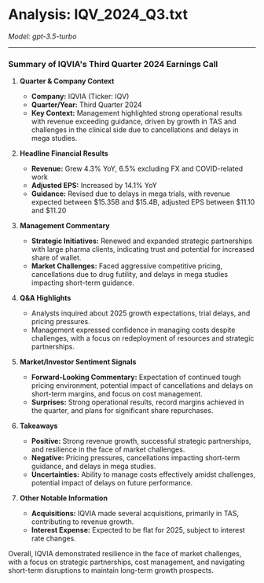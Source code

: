 # Analysis: IQV_2024_Q3.txt

*Model: gpt-3.5-turbo*

---

### Summary of IQVIA's Third Quarter 2024 Earnings Call

1. **Quarter & Company Context**
   - **Company:** IQVIA (Ticker: IQV)
   - **Quarter/Year:** Third Quarter 2024
   - **Key Context:** Management highlighted strong operational results with revenue exceeding guidance, driven by growth in TAS and challenges in the clinical side due to cancellations and delays in mega studies.

2. **Headline Financial Results**
   - **Revenue:** Grew 4.3% YoY, 6.5% excluding FX and COVID-related work
   - **Adjusted EPS:** Increased by 14.1% YoY
   - **Guidance:** Revised due to delays in mega trials, with revenue expected between $15.35B and $15.4B, adjusted EPS between $11.10 and $11.20

3. **Management Commentary**
   - **Strategic Initiatives:** Renewed and expanded strategic partnerships with large pharma clients, indicating trust and potential for increased share of wallet.
   - **Market Challenges:** Faced aggressive competitive pricing, cancellations due to drug futility, and delays in mega studies impacting short-term guidance.

4. **Q&A Highlights**
   - Analysts inquired about 2025 growth expectations, trial delays, and pricing pressures.
   - Management expressed confidence in managing costs despite challenges, with a focus on redeployment of resources and strategic partnerships.

5. **Market/Investor Sentiment Signals**
   - **Forward-Looking Commentary:** Expectation of continued tough pricing environment, potential impact of cancellations and delays on short-term margins, and focus on cost management.
   - **Surprises:** Strong operational results, record margins achieved in the quarter, and plans for significant share repurchases.

6. **Takeaways**
   - **Positive:** Strong revenue growth, successful strategic partnerships, and resilience in the face of market challenges.
   - **Negative:** Pricing pressures, cancellations impacting short-term guidance, and delays in mega studies.
   - **Uncertainties:** Ability to manage costs effectively amidst challenges, potential impact of delays on future performance.

7. **Other Notable Information**
   - **Acquisitions:** IQVIA made several acquisitions, primarily in TAS, contributing to revenue growth.
   - **Interest Expense:** Expected to be flat for 2025, subject to interest rate changes.

Overall, IQVIA demonstrated resilience in the face of market challenges, with a focus on strategic partnerships, cost management, and navigating short-term disruptions to maintain long-term growth prospects.
